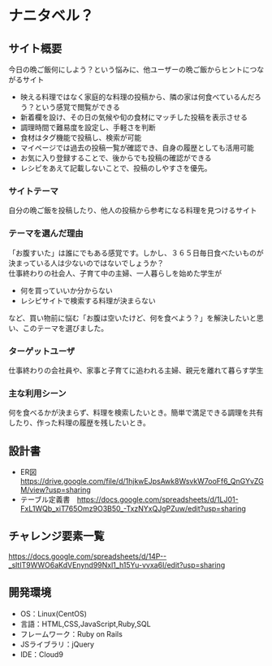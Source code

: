 # ナニタベル？

## サイト概要
今日の晩ご飯何にしよう？という悩みに、他ユーザーの晩ご飯からヒントにつながるサイト
- 映える料理ではなく家庭的な料理の投稿から、隣の家は何食べているんだろう？という感覚で閲覧ができる
- 新着欄を設け、その日の気候や旬の食材にマッチした投稿を表示させる
- 調理時間で難易度を設定し、手軽さを判断
- 食材はタグ機能で投稿し、検索が可能
- マイページでは過去の投稿一覧が確認でき、自身の履歴としても活用可能
- お気に入り登録することで、後からでも投稿の確認ができる
- レシピをあえて記載しないことで、投稿のしやすさを優先。

### サイトテーマ
自分の晩ご飯を投稿したり、他人の投稿から参考になる料理を見つけるサイト

### テーマを選んだ理由
「お腹すいた」は誰にでもある感覚です。しかし、３６５日毎日食べたいものが決まっている人は少ないのではないでしょうか？</br>
仕事終わりの社会人、子育て中の主婦、一人暮らしを始めた学生が
- 何を買っていいか分からない
- レシピサイトで検索する料理が決まらない</br>

など、買い物前に悩む「お腹は空いたけど、何を食べよう？」を解決したいと思い、このテーマを選びました。

### ターゲットユーザ
仕事終わりの会社員や、家事と子育てに追われる主婦、親元を離れて暮らす学生

### 主な利用シーン
何を食べるかが決まらず、料理を検索したいとき。簡単で満足できる調理を共有したり、作った料理の履歴を残したいとき。

## 設計書
- ER図　https://drive.google.com/file/d/1hjkwEJpsAwk8WsvkW7ooFf6_QnGYvZGM/view?usp=sharing
- テーブル定義書　https://docs.google.com/spreadsheets/d/1LJ01-FxL1WQb_xiT765Omz9O3B50_-TxzNYxQJgPZuw/edit?usp=sharing

## チャレンジ要素一覧
https://docs.google.com/spreadsheets/d/14P--_sltIT9WWO6aKdVEnynd99Nxl1_h15Yu-vvxa6I/edit?usp=sharing

## 開発環境
- OS：Linux(CentOS)
- 言語：HTML,CSS,JavaScript,Ruby,SQL
- フレームワーク：Ruby on Rails
- JSライブラリ：jQuery
- IDE：Cloud9


